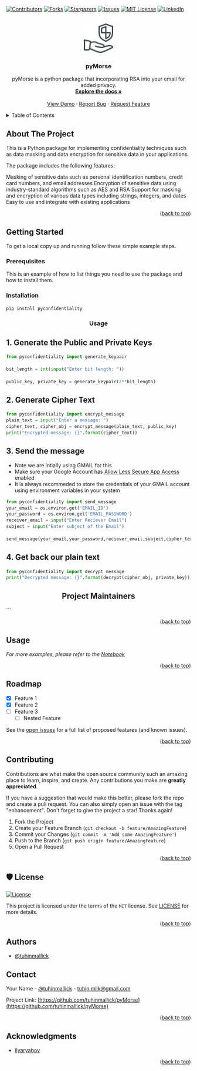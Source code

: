 <a name="readme-top"></a>

<!-- PROJECT SHIELDS -->
<!--
*** I'm using markdown "reference style" links for readability.
*** Reference links are enclosed in brackets [ ] instead of parentheses ( ).
*** See the bottom of this document for the declaration of the reference variables
*** for contributors-url, forks-url, etc. This is an optional, concise syntax you may use.
*** https://www.markdownguide.org/basic-syntax/#reference-style-links
-->

[![Contributors][contributors-shield]][contributors-url]
[![Forks][forks-shield]][forks-url]
[![Stargazers][stars-shield]][stars-url]
[![Issues][issues-shield]][issues-url]
[![MIT License][license-shield]][license-url]
[![LinkedIn][linkedin-shield]][linkedin-url]

<!-- PROJECT LOGO -->
<br />
<div align="center">
  <a href="https://github.com/tuhinmallick/pyMorse">
    <img src="docs/images/security.svg" alt="Logo" width="80" height="80">
  </a>

<h3 align="center">pyMorse</h3>

  <p align="center">
    pyMorse is a python package that incorporating RSA into your email for added privacy.
    <br />
    <a href="https://github.com/tuhinmallick/pyMorse"><strong>Explore the docs »</strong></a>
    <br />
    <br />
    <a href="https://github.com/tuhinmallick/pyMorse/blob/main/notebooks/Insider_trading_analysis.ipynb">View Demo</a>
    ·
    <a href="https://github.com/tuhinmallick/pyMorse/issues">Report Bug</a>
    ·
    <a href="https://github.com/tuhinmallick/pyMorse/issues">Request Feature</a>
  </p>
</div>

<!-- TABLE OF CONTENTS -->
<details>
  <summary>Table of Contents</summary>
  <ol>
    <li>
      <a href="#about-the-project">About The Project</a>
      <ul>
        <li><a href="#built-with">Built With</a></li>
      </ul>
    </li>
    <li>
      <a href="#getting-started">Getting Started</a>
      <ul>
        <li><a href="#prerequisites">Prerequisites</a></li>
        <li><a href="#installation">Installation</a></li>
      </ul>
    </li>
    <li><a href="#usage">Usage</a></li>
    <li><a href="#roadmap">Roadmap</a></li>
    <li><a href="#contributing">Contributing</a></li>
    <li><a href="#license">License</a></li>
    <li><a href="#contact">Contact</a></li>
    <li><a href="#acknowledgments">Acknowledgments</a></li>
  </ol>
</details>

<!-- ABOUT THE PROJECT -->

## About The Project

This is a Python package for implementing confidentiality techniques such as data masking and data encryption for sensitive data in your applications.

The package includes the following features:

Masking of sensitive data such as personal identification numbers, credit card numbers, and email addresses
Encryption of sensitive data using industry-standard algorithms such as AES and RSA
Support for masking and encryption of various data types including strings, integers, and dates
Easy to use and integrate with existing applications

<p align="right">(<a href="#readme-top">back to top</a>)</p>

<!--
### Built With

* [![Next][Next.js]][Next-url]
* [![React][React.js]][React-url]
* [![Vue][Vue.js]][Vue-url]
* [![Angular][Angular.io]][Angular-url]
* [![Svelte][Svelte.dev]][Svelte-url]
* [![Laravel][Laravel.com]][Laravel-url]
* [![Bootstrap][Bootstrap.com]][Bootstrap-url]
* [![JQuery][JQuery.com]][JQuery-url]

<p align="right">(<a href="#readme-top">back to top</a>)</p> -->

<!-- GETTING STARTED -->

## Getting Started

To get a local copy up and running follow these simple example steps.

### Prerequisites

This is an example of how to list things you need to use the package and how to install them.

### Installation

```python
pip install pyconfidentiality
```

<h3 align="center"><b>Usage</b></h3>

## 1. Generate the Public and Private Keys

```python
from pyconfidentiality import generate_keypair

bit_length = int(input("Enter bit length: "))

public_key, private_key = generate_keypair(2**bit_length)
```

## 2. Generate Cipher Text

```python
from pyconfidentiality import encrypt_message
plain_text = input("Enter a message: ")
cipher_text, cipher_obj = encrypt_message(plain_text, public_key)
print("Encrypted message: {}".format(cipher_text))
```

## 3. Send the message

- Note we are intially using GMAIL for this
- Make sure your Google Account has [Allow Less Secure App Access](https://myaccount.google.com/lesssecureapps) enabled
- It is always recommeded to store the credentials of your GMAIL account using environment variables in your system

```python
from pyconfidentiality import send_message
your_email = os.environ.get('EMAIL_ID')
your_password = os.environ.get('EMAIL_PASSWORD')
receiver_email = input("Enter Reciever Email")
subject = input("Enter subject of the Email")

send_message(your_email,your_password,reciever_email,subject,cipher_text)
```

## 4. Get back our plain text

```python
from pyconfidentiality import decrypt_message
print("Decrypted message: {}".format(decrypt(cipher_obj, private_key)))
```

<h2 align= "center"><b> Project Maintainers</b></h2>
   ```

<p align="right">(<a href="#readme-top">back to top</a>)</p>

<!-- USAGE EXAMPLES -->

## Usage

_For more examples, please refer to the [Notebook](https://github.com/tuhinmallick/pyMorse/blob/main/notebooks/Insider_trading_analysis.ipynb)_

<p align="right">(<a href="#readme-top">back to top</a>)</p>

<!-- ROADMAP -->

## Roadmap

- [x] Feature 1
- [x] Feature 2
- [ ] Feature 3
  - [ ] Nested Feature

See the [open issues](https://github.com/tuhinmallick/pyMorse/issues) for a full list of proposed features (and known issues).

<p align="right">(<a href="#readme-top">back to top</a>)</p>

<!-- CONTRIBUTING -->

## Contributing

Contributions are what make the open source community such an amazing place to learn, inspire, and create. Any contributions you make are **greatly appreciated**.

If you have a suggestion that would make this better, please fork the repo and create a pull request. You can also simply open an issue with the tag "enhancement".
Don't forget to give the project a star! Thanks again!

1. Fork the Project
2. Create your Feature Branch (`git checkout -b feature/AmazingFeature`)
3. Commit your Changes (`git commit -m 'Add some AmazingFeature'`)
4. Push to the Branch (`git push origin feature/AmazingFeature`)
5. Open a Pull Request

<p align="right">(<a href="#readme-top">back to top</a>)</p>

<!-- LICENSE -->

## 🛡 License

[![License](https://img.shields.io/github/license/tuhinmallick/pyMorse)](https://github.com/tuhinmallick/pyMorse/blob/master/LICENSE)

This project is licensed under the terms of the `MIT` license. See [LICENSE](https://github.com/tuhinmallick/pyMorse/blob/master/LICENSE) for more details.

<p align="right">(<a href="#readme-top">back to top</a>)</p>

## Authors

- [@tuhinmallick](https://www.github.com/tuhinmallick)

<!-- CONTACT -->

## Contact

Your Name - [@tuhinmallick](https://twitter.com/tuhinmallick) - tuhin.mllk@gmail.com

Project Link: [https://github.com/tuhinmallick/pyMorse](https://github.com/tuhinmallick/pyMorse)

<p align="right">(<a href="#readme-top">back to top</a>)</p>

<!-- ACKNOWLEDGMENTS -->

## Acknowledgments

- [ilyaryabov](https://www.kaggle.com/datasets/ilyaryabov/insider-trading-sp500-inside-info)

<p align="right">(<a href="#readme-top">back to top</a>)</p>

<!-- MARKDOWN LINKS & IMAGES -->
<!-- https://www.markdownguide.org/basic-syntax/#reference-style-links -->

[contributors-shield]: https://img.shields.io/github/contributors/tuhinmallick/pyMorse.svg?style=for-the-badge
[contributors-url]: https://github.com/tuhinmallick/pyMorse/graphs/contributors
[forks-shield]: https://img.shields.io/github/forks/tuhinmallick/pyMorse.svg?style=for-the-badge
[forks-url]: https://github.com/tuhinmallick/pyMorse/network/members
[stars-shield]: https://img.shields.io/github/stars/tuhinmallick/pyMorse.svg?style=for-the-badge
[stars-url]: https://github.com/tuhinmallick/pyMorse/stargazers
[issues-shield]: https://img.shields.io/github/issues/tuhinmallick/pyMorse.svg?style=for-the-badge
[issues-url]: https://github.com/tuhinmallick/pyMorse/issues
[license-shield]: https://img.shields.io/github/license/tuhinmallick/pyMorse.svg?style=for-the-badge
[license-url]: https://github.com/tuhinmallick/pyMorse/blob/master/LICENSE.txt
[linkedin-shield]: https://img.shields.io/badge/-LinkedIn-black.svg?style=for-the-badge&logo=linkedin&colorB=555
[linkedin-url]: https://linkedin.com/in/tuhinmallick
